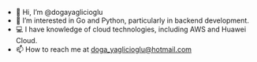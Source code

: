 - 👋 Hi, I’m @dogayaglicioglu
- 👀 I’m interested in Go and Python, particularly in backend development.
- 💻 I have knowledge of cloud technologies, including AWS and Huawei Cloud.
- 📫 How to reach me at doga_yaglicioglu@hotmail.com

<!---
dogayaglicioglu/dogayaglicioglu is a ✨ special ✨ repository because its `README.md` (this file) appears on your GitHub profile.
You can click the Preview link to take a look at your changes.
--->
